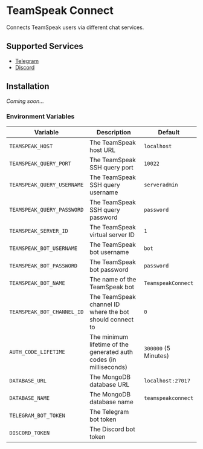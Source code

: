 # TeamSpeak Connect

Connects TeamSpeak users via different chat services.

## Supported Services

- [Telegram](https://telegram.org/)
- [Discord](https://discordapp.com/)

## Installation

*Coming soon...*

### Environment Variables

| Variable                   | Description                                                        | Default              |
|----------------------------|--------------------------------------------------------------------|----------------------|
| `TEAMSPEAK_HOST`           | The TeamSpeak host URL                                             | `localhost`          |
| `TEAMSPEAK_QUERY_PORT`     | The TeamSpeak SSH query port                                       | `10022`              |
| `TEAMSPEAK_QUERY_USERNAME` | The TeamSpeak SSH query username                                   | `serveradmin`        |
| `TEAMSPEAK_QUERY_PASSWORD` | The TeamSpeak SSH query password                                   | `password`           |
| `TEAMSPEAK_SERVER_ID`      | The TeamSpeak virtual server ID                                    | `1`                  |
| `TEAMSPEAK_BOT_USERNAME`   | The TeamSpeak bot username                                         | `bot`                |
| `TEAMSPEAK_BOT_PASSWORD`   | The TeamSpeak bot password                                         | `password`           |
| `TEAMSPEAK_BOT_NAME`       | The name of the TeamSpeak bot                                      | `TeamspeakConnect`   |
| `TEAMSPEAK_BOT_CHANNEL_ID` | The TeamSpeak channel ID where the bot should connect to           | `0`                  |
| `AUTH_CODE_LIFETIME`       | The minimum lifetime of the generated auth codes (in milliseconds) | `300000` (5 Minutes) |
| `DATABASE_URL`             | The MongoDB database URL                                           | `localhost:27017`    |
| `DATABASE_NAME`            | The MongoDB database name                                          | `teamspeakconnect`   |
| `TELEGRAM_BOT_TOKEN`       | The Telegram bot token                                             | ` `                  |
| `DISCORD_TOKEN`            | The Discord bot token                                              | ` `                  |
